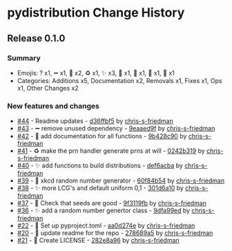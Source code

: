 # pydistribution Change History

## Release 0.1.0

### Summary

- Emojis: ? x1, ➖ x1, 📝 x2, ♻️ x1, ✨ x3, 🥚 x1, 🥅 x1, 🔧 x1, 📄 x1
- Categories: Additions x5, Documentation x2, Removals x1, Fixes x1, Ops x1, Other Changes x2

### New features and changes

- [#44](https://github.com/chris-s-friedman/pydistribution/pull/44) -  Readme updates - [d36ffbf5](https://github.com/chris-s-friedman/pydistribution/commit/d36ffbf5bb266cf8838858ec5f77dc5a6520afa5) by [chris-s-friedman](https://github.com/chris-s-friedman)
- [#43](https://github.com/chris-s-friedman/pydistribution/pull/43) - ➖ remove unused dependency - [9eaaed9f](https://github.com/chris-s-friedman/pydistribution/commit/9eaaed9fe333972b54ce99c05ea19f23c996f621) by [chris-s-friedman](https://github.com/chris-s-friedman)
- [#42](https://github.com/chris-s-friedman/pydistribution/pull/42) - 📝 add documentation for all functions - [9b428c90](https://github.com/chris-s-friedman/pydistribution/commit/9b428c90eed376544021dd687ce3684d6da20ffe) by [chris-s-friedman](https://github.com/chris-s-friedman)
- [#41](https://github.com/chris-s-friedman/pydistribution/pull/41) - ♻️ make the prn handler generate prns at will - [0242b319](https://github.com/chris-s-friedman/pydistribution/commit/0242b319803ea9962fe2d91a2f0e90cbc231bf2e) by [chris-s-friedman](https://github.com/chris-s-friedman)
- [#40](https://github.com/chris-s-friedman/pydistribution/pull/40) - ✨ add functions to build distributions - [def6acba](https://github.com/chris-s-friedman/pydistribution/commit/def6acbafd02a39c418184200f7e6ee99959a816) by [chris-s-friedman](https://github.com/chris-s-friedman)
- [#39](https://github.com/chris-s-friedman/pydistribution/pull/39) - 🥚 xkcd random number generator - [60f84b54](https://github.com/chris-s-friedman/pydistribution/commit/60f84b547924bf1e27dd0de2adda6c125ceb721e) by [chris-s-friedman](https://github.com/chris-s-friedman)
- [#38](https://github.com/chris-s-friedman/pydistribution/pull/38) - ✨ more LCG's and default uniform 0,1 - [301d6a10](https://github.com/chris-s-friedman/pydistribution/commit/301d6a10f09889b4ddda914806899e3adc5788c4) by [chris-s-friedman](https://github.com/chris-s-friedman)
- [#37](https://github.com/chris-s-friedman/pydistribution/pull/37) - 🥅  Check that seeds are good - [9f3119fb](https://github.com/chris-s-friedman/pydistribution/commit/9f3119fba808af301f8a410ae9e0843c132ddb07) by [chris-s-friedman](https://github.com/chris-s-friedman)
- [#36](https://github.com/chris-s-friedman/pydistribution/pull/36) - ✨ add a random number genertor class - [9dfa99ed](https://github.com/chris-s-friedman/pydistribution/commit/9dfa99ed3d43a3fc6a36443b7a4049c0042cf4e1) by [chris-s-friedman](https://github.com/chris-s-friedman)
- [#22](https://github.com/chris-s-friedman/pydistribution/pull/22) - 🔧 Set up pyproject.toml - [aa0d274e](https://github.com/chris-s-friedman/pydistribution/commit/aa0d274ebb5e79f77ee5ce260076248e50383b16) by [chris-s-friedman](https://github.com/chris-s-friedman)
- [#20](https://github.com/chris-s-friedman/pydistribution/pull/20) - 📝 update readme for the repo - [278689a5](https://github.com/chris-s-friedman/pydistribution/commit/278689a5df71c69cf03bcd0f575df0cf1e92ee9e) by [chris-s-friedman](https://github.com/chris-s-friedman)
- [#21](https://github.com/chris-s-friedman/pydistribution/pull/21) - 📄 Create LICENSE - [282e8a96](https://github.com/chris-s-friedman/pydistribution/commit/282e8a966b02dbe9969323faba7b7eefd4b6c3bf) by [chris-s-friedman](https://github.com/chris-s-friedman)